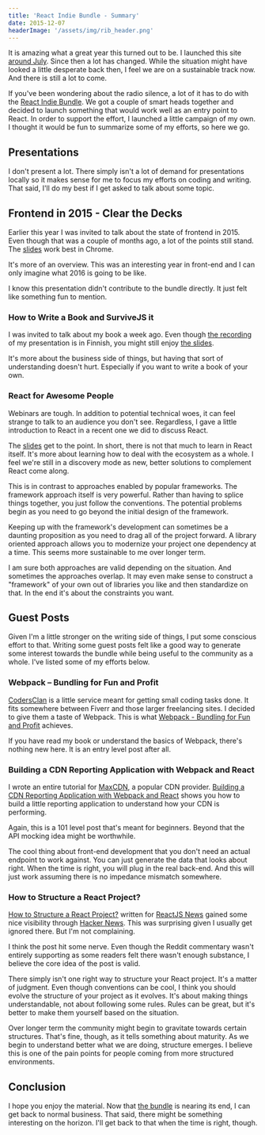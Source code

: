 ```yaml
---
title: 'React Indie Bundle - Summary'
date: 2015-12-07
headerImage: '/assets/img/rib_header.png'
---
```


It is amazing what a great year this turned out to be. I launched this site [around July](../the-story-so-far). Since then a lot has changed. While the situation might have looked a little desperate back then, I feel we are on a sustainable track now. And there is still a lot to come.

If you've been wondering about the radio silence, a lot of it has to do with the [React Indie Bundle](http://www.reactindiebundle.com/). We got a couple of smart heads together and decided to launch something that would work well as an entry point to React. In order to support the effort, I launched a little campaign of my own. I thought it would be fun to summarize some of my efforts, so here we go.

## Presentations

I don't present a lot. There simply isn't a lot of demand for presentations locally so it makes sense for me to focus my efforts on coding and writing. That said, I'll do my best if I get asked to talk about some topic.

## Frontend in 2015 - Clear the Decks

Earlier this year I was invited to talk about the state of frontend in 2015. Even though that was a couple of months ago, a lot of the points still stand. The [slides](https://survivejs.github.io/frontend-in-2015) work best in Chrome.

It's more of an overview. This was an interesting year in front-end and I can only imagine what 2016 is going to be like.

I know this presentation didn't contribute to the bundle directly. It just felt like something fun to mention.

### How to Write a Book and SurviveJS it

I was invited to talk about my book a week ago. Even though [the recording](https://www.youtube.com/watch?v=DrgZaiqm4YE) of my presentation is in Finnish, you might still enjoy [the slides](https://survivejs.github.io/how-to-write-a-book-and-survivejs-it).

It's more about the business side of things, but having that sort of understanding doesn't hurt. Especially if you want to write a book of your own.

### React for Awesome People

Webinars are tough. In addition to potential technical woes, it can feel strange to talk to an audience you don't see. Regardless, I gave a little introduction to React in a recent one we did to discuss React.

The [slides](https://survivejs.github.io/react-for-awesome-people/) get to the point. In short, there is not that much to learn in React itself. It's more about learning how to deal with the ecosystem as a whole. I feel we're still in a discovery mode as new, better solutions to complement React come along.

This is in contrast to approaches enabled by popular frameworks. The framework approach itself is very powerful. Rather than having to splice things together, you just follow the conventions. The potential problems begin as you need to go beyond the initial design of the framework.

Keeping up with the framework's development can sometimes be a daunting proposition as you need to drag all of the project forward. A library oriented approach allows you to modernize your project one dependency at a time. This seems more sustainable to me over longer term.

I am sure both approaches are valid depending on the situation. And sometimes the approaches overlap. It may even make sense to construct a "framework" of your own out of libraries you like and then standardize on that. In the end it's about the constraints you want.

## Guest Posts

Given I'm a little stronger on the writing side of things, I put some conscious effort to that. Writing some guest posts felt like a good way to generate some interest towards the bundle while being useful to the community as a whole. I've listed some of my efforts below.

### Webpack – Bundling for Fun and Profit

[CodersClan](https://www.codersclan.net/) is a little service meant for getting small coding tasks done. It fits somewhere between Fiverr and those larger freelancing sites. I decided to give them a taste of Webpack. This is what [Webpack - Bundling for Fun and Profit](http://blog.codersclan.net/webpack-bundling-for-fun-and-profit-2/) achieves.

If you have read my book or understand the basics of Webpack, there's nothing new here. It is an entry level post after all.

### Building a CDN Reporting Application with Webpack and React

I wrote an entire tutorial for [MaxCDN](https://www.maxcdn.com/), a popular CDN provider. [Building a CDN Reporting Application with Webpack and React](https://www.maxcdn.com/blog/cdn-reporting-application-webpack-react/) shows you how to build a little reporting application to understand how your CDN is performing.

Again, this is a 101 level post that's meant for beginners. Beyond that the API mocking idea might be worthwhile.

The cool thing about front-end development that you don't need an actual endpoint to work against. You can just generate the data that looks about right. When the time is right, you will plug in the real back-end. And this will just work assuming there is no impedance mismatch somewhere.

### How to Structure a React Project?

[How to Structure a React Project?](https://reactjsnews.com/structuring-react-projects/) written for [ReactJS News](https://reactjsnews.com/) gained some nice visibility through [Hacker News](https://news.ycombinator.com/item?id=10645170). This was surprising given I usually get ignored there. But I'm not complaining.

I think the post hit some nerve. Even though the Reddit commentary wasn't entirely supporting as some readers felt there wasn't enough substance, I believe the core idea of the post is valid.

There simply isn't one right way to structure your React project. It's a matter of judgment. Even though conventions can be cool, I think you should evolve the structure of your project as it evolves. It's about making things understandable, not about following some rules. Rules can be great, but it's better to make them yourself based on the situation.

Over longer term the community might begin to gravitate towards certain structures. That's fine, though, as it tells something about maturity. As we begin to understand better what we are doing, structure emerges. I believe this is one of the pain points for people coming from more structured environments.

## Conclusion

I hope you enjoy the material. Now that [the bundle](http://www.reactindiebundle.com/) is nearing its end, I can get back to normal business. That said, there might be something interesting on the horizon. I'll get back to that when the time is right, though.
